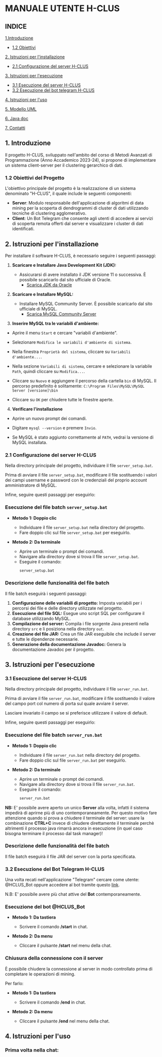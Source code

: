 # MANUALE UTENTE H-CLUS

## INDICE


[1.Introduzione](#1-introduzione)
- [1.2 Obiettivi](#12-obiettivi-del-progetto)

[2. Istruzioni per l'installazione](#2-istruzioni-per-linstallazione)
- [2.1 Configurazione del server H-CLUS](#21-configurazione-del-server-h-clus)

[3. Istruzioni per l'esecuzione](#3-istruzioni-per-lesecuzione)
- [3.1 Esecuzione del server H-CLUS](#31-esecuzione-del-server-h-clus)
- [3.2 Esecuzione del bot telegram H-CLUS](#32-esecuzione-del-bot-telegram-h-clus)

[4. Istruzioni per l'uso](#4-istruzioni-per-luso)

[5. Modello UML](#5-modello-uml)

[6. Java doc](#6-javadoc)

[7. Contatti](#7-contatti)


## **1. Introduzione**

Il progetto H-CLUS, sviluppato nell'ambito del corso di Metodi Avanzati di Programmazione (Anno Accademico 2023-24), si propone di implementare un sistema client-server per il clustering gerarchico di dati.

### 1.2 Obiettivi del Progetto

L'obiettivo principale del progetto è la realizzazione di un sistema denominato "H-CLUS", il quale include le seguenti componenti:
- **Server**: Modulo responsabile dell'applicazione di algoritmi di data mining per la scoperta di dendrogrammi di cluster di dati utilizzando tecniche di clustering agglomerativo.
- **Client**: Un Bot Telegram che consente agli utenti di accedere ai servizi di scoperta remota offerti dal server e visualizzare i cluster di dati identificati.

## **2. Istruzioni per l'installazione**

Per installare il software H-CLUS, è necessario seguire i seguenti passaggi:

1. **Scaricare e Installare Java Development Kit (JDK):**
   - Assicurarsi di avere installato il JDK versione 11 o successiva. È possibile scaricarlo dal sito ufficiale di Oracle.
     - [Scarica JDK da Oracle](https://www.oracle.com/java/technologies/javase-jdk11-downloads.html)

2. **Scaricare e Installare MySQL:**
   - Installare MySQL Community Server. È possibile scaricarlo dal sito ufficiale di MySQL.
     - [Scarica MySQL Community Server](https://dev.mysql.com/downloads/mysql/)

3. **Inserire MySQL tra le variabili d'ambiente:**
  - Aprire il menu `Start` e cercare "variabili d'ambiente".

  - Selezionare `Modifica le variabili d'ambiente di sistema`.

  - Nella finestra `Proprietà del sistema`, cliccare su `Variabili d'ambiente...`.

  - Nella sezione `Variabili di sistema`, cercare e selezionare la variabile `Path`, quindi cliccare su `Modifica...`.

  - Cliccare su `Nuovo` e aggiungere il percorso della cartella `bin` di MySQL. Il percorso predefinito è solitamente: `C:\Program Files\MySQL\MySQL Server [versione]\bin`

  - Cliccare su `OK` per chiudere tutte le finestre aperte.

4. **Verificare l'installazione**

  - Aprire un nuovo prompt dei comandi.

  - Digitare `mysql --version` e premere `Invio`.

  - Se MySQL è stato aggiunto correttamente al `PATH`, vedrai la versione di MySQL installata.


### **2.1 Configurazione del server H-CLUS**

Nella directory principale del progetto, individuare il file `server_setup.bat`. 

Prima di avviare il file `server_setup.bat`, modificare il file sostituendo i valori dei campi username e password con le credenziali del proprio account amministratore di MySQL.

Infine, seguire questi passaggi per eseguirlo:

### Esecuzione del file batch `server_setup.bat`

- **Metodo 1: Doppio clic**
  - Individuare il file `server_setup.bat` nella directory del progetto.
  - Fare doppio clic sul file `server_setup.bat` per eseguirlo.

- **Metodo 2: Da terminale**
  - Aprire un terminale o prompt dei comandi.
  - Navigare alla directory dove si trova il file `server_setup.bat`.
  - Eseguire il comando:
    ```sh
    server_setup.bat
    ```

### Descrizione delle funzionalità del file batch

Il file batch eseguirà i seguenti passaggi:

1. **Configurazione delle variabili di progetto:** Imposta variabili per i percorsi dei file e delle directory utilizzate nel progetto.
2. **Esecuzione del file SQL:** Esegue uno script SQL per configurare il database utilizzando MySQL.
3. **Compilazione del server:** Compila i file sorgente Java presenti nella directory `src` e li posiziona nella directory `out`.
4. **Creazione del file JAR:** Crea un file JAR eseguibile che include il server e tutte le dipendenze necessarie.
5. **Generazione della documentazione Javadoc:** Genera la documentazione Javadoc per il progetto.

## **3. Istruzioni per l'esecuzione**

### **3.1 Esecuzione del server H-CLUS**

Nella directory principale del progetto, individuare il file `server_run.bat`. 

Prima di avviare il file `server_run.bat`, modificare il file sostituendo il valore del campo port col numero di porta sul quale avviare il server.

Lasciare invariato il campo se si preferisce utilizzare il valore di default.

Infine, seguire questi passaggi per eseguirlo:
### Esecuzione del file batch `server_run.bat`

- **Metodo 1: Doppio clic**
  - Individuare il file `server_run.bat` nella directory del progetto.
  - Fare doppio clic sul file `server_run.bat` per eseguirlo.

- **Metodo 2: Da terminale**
  - Aprire un terminale o prompt dei comandi.
  - Navigare alla directory dove si trova il file `server_run.bat`.
  - Eseguire il comando:
    ```sh
    server_run.bat
    ```
**NB:** E' possibile avere aperto un unico **Server** alla volta, infatti il sistema impedirà di aprirne più di uno contemporaneamente. Per questo motivo fare attenzione quando si prova a chiudere il terminale del server: usare la combinazione __CTRL+C__ invece di chiudere direttamente il terminale perchè altrimenti il processo java rimarrà ancora in esecuzione (in quel caso bisogna terminare il processo dal task manager)! 

### Descrizione delle funzionalità del file batch

Il file batch eseguirà il file JAR del server con la porta specificata.

### **3.2 Esecuzione del Bot Telegram H-CLUS**

Una volta recati nell'applicazione "Telegram" cercare come utente: @HCLUS_Bot oppure accedere al bot tramite questo [link](https://t.me/HCLUS_Bot).

N.B: E' possibile avere più chat attive del **Bot** contemporaneamente.

### Esecuzione del bot @HCLUS_Bot

- **Metodo 1: Da tastiera**
    - Scrivere il comando **/start** in chat.

- **Metodo 2: Da menu**
    - Cliccare il pulsante **/start** nel menu della chat.

### Chiusura della connessione con il server
È possibile chiudere la connessione al server in modo controllato prima di completare le operazioni di mining. 

Per farlo:
- **Metodo 1: Da tastiera**
    - Scrivere il comando **/end** in chat.

- **Metodo 2: Da menu**
    - Cliccare il pulsante **/end** nel menu della chat.

## **4. Istruzioni per l'uso**

### Prima volta nella chat:
<p style="text-align: center;width: 500px; height: 500px;">
    <img src="./assets/Avvio.jpeg" alt="">
</p>

---


### Schermata di avvio del bot:

<p style="text-align: center;width: 500px; height: 600px;">
    <img src="./assets/Start.jpeg" alt="">
</p>

---
### Inserimento tabella errato:
Inserimento di un nome di tabella errato:

<p style="text-align: center;width: 500px;">
    <img src="./assets/Tabella inesistente.jpeg" alt="">
</p>
Il programma ci dirà che la tabella non è stata trovata e ci dara la possibilità di inserire un'altro nome.

---
### Inserimento nome tabella:
Inserimento del nome della tabella:

<p style="text-align: center; width: 500px;">
    <img src="./assets/Inserimento tabella.jpeg" alt="">
</p>

---
### Scelta diversa da 1 o 2:
Inserimento di una scelta diversa da 1 o 2:
<p style="text-align: center; width: 500px;">
    <img src="./assets/Scelta diversa.jpeg" alt="">
</p>

---
### Scelta 1: 

Se inseriamo 1 avremo scelto il caricamento del dendrogramma da file: 

<p style="text-align: center; width: 500px;">
    <img src="./assets/Scelta 1.jpeg" alt="">
</p>

---
### Inserimento nome file errato:
Inserimento del nome del file che non esiste:

<p style="text-align: center; width: 500px;">
    <img src="./assets/File error.jpeg" alt="">
</p>

---
### Inserimento file senza estensione:
Inserimento del nome del file:
<p style="text-align: center;width: 500px;">
    <img src="./assets/File noes.jpeg" alt="">
</p>

---
### Inserimento file corretto:
Inserimento del nome del file:
<p style="text-align: center;width: 500px; height: 500px;">
    <img src="./assets/File corretto.jpeg" alt="">
</p>

---
### Scelta 2:
Se inseriamo 2 avremo scelto l'opzione apprendi dendrogramma dal database:

<p style="text-align: center; width: 500px;">
    <img src="./assets/Scelta 2.jpeg" alt="">
</p>

---
### Inserimento profondità errato:
Inserimento di una profondità errata:

<p style="text-align: center; width: 500px;">
    <img src="./assets/prof errata.jpeg" alt="">
</p>

---
### Inserimento profondità corretto:
Se inseriamo una profondità corretta (da 1 a 5):

<p style="text-align: center; width: 500px;">
    <img src="./assets/prof corretta.jpeg" alt="">
</p>


---
### Inserimento distanza errata:
Se inseriamo una scelta errata:

<p style="text-align: center; width: 500px;">
    <img src="./assets/Distanza errata.jpeg" alt="">
</p>

---
### Inserimento distanza 1:
Se inseriamo una scelta corretta (1 o 2):

<p style="text-align: center; width: 500px; height: 500px;">
    <img src="./assets/Scelta 1d.jpeg" alt="">
</p>

---
### Inserimento nome file:
Inserimento del nome del file:

<p style="text-align: center; width: 500px;">
    <img src="./assets/Nome archivios.jpeg" alt="">
</p>

---
### Inserimento distanza 2:
Se inseriamo una scelta corretta (1 o 2):

<p style="text-align: center; width: 500px; height: 500px;">
    <img src="./assets/Scelta 2d.jpeg" alt="">
</p>


---
### Inserimento nome file:
Inserimento del nome del file:

<p style="text-align: center; width: 500px;">
    <img src="./assets/Nome archivio.jpeg" alt="">
</p>

---

### Inserimento nome file errato salvataggio:
Inserimento del nome del file senza estensione:

<p style="text-align: center; width: 500px;">
    <img src="./assets/Nome ersa.jpeg" alt="">
</p>

---

### Chiusura del programma:

<p style="text-align: center; width: 500px;">
    <img src="./assets/End.jpeg" alt="">
</p>

---

## **5. Modello UML**

### UML BOT TELEGRAM
<p style="text-align: center;">
    <img src="./assets/Bot uml.png" alt="">
</p>

### UML SERVER COMPLETO
<p style="text-align: center;">
    <img src="./assets/Server Completo uml.png" alt="">
</p>

### UML PACKAGE SERVER
<p style="text-align: center;">
    <img src="./assets/Server package uml.png" alt="">
</p>

### UML PACKAGE CLUSTERING
<p style="text-align: center;">
    <img src="./assets/clustering package uml.png" alt="">
</p>

### UML PACKAGE DISTANCE
<p style="text-align: center;">
    <img src="./assets/Distance package uml.png" alt="">
</p>

### UML PACKAGE DATA
<p style="text-align: center;">
    <img src="./assets/Data package uml.png" alt="">
</p>

### UML PACKAGE DATABASE 
<p style="text-align: center;">
    <img src="./assets/Database package uml.png" alt="">
</p>

---
## **6. JavaDoc**

Per accedere alla documentazione JavaDoc del progetto, fare clic sui link sottostanti:

- [JavaDoc del Server](./Server/server_javadoc/index.html)


## **7. Contatti**

Per ulteriori informazioni, contattare:

- **Ferrara Marco**: m.ferrara62@studenti.uniba.it;
- **Appice Lorenzo**: l.appice@studenti.uniba.it;
- **De giglio Pietro**: p.degiglio5@studenti.uniba.it;

